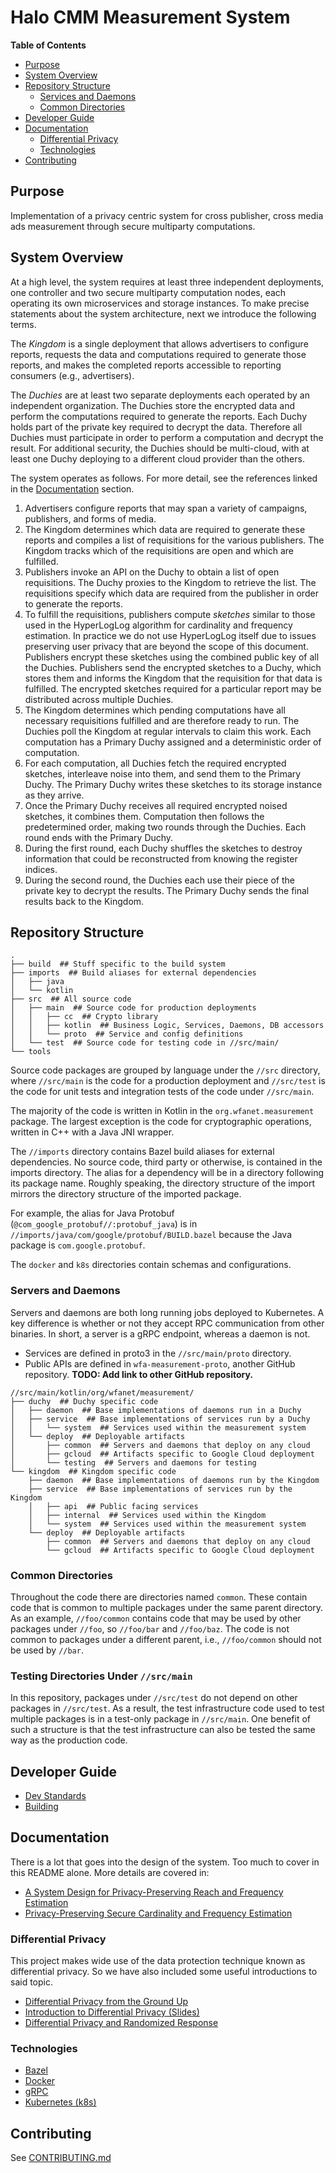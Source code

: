 # Halo CMM Measurement System

**Table of Contents**

*   [Purpose](#purpose)
*   [System Overview](#system-overview)
*   [Repository Structure](#repository-structure)
    *   [Services and Daemons](#servers-and-daemons)
    *   [Common Directories](#common-directories)
*   [Developer Guide](#developer-guide)
*   [Documentation](#documentation)
    *   [Differential Privacy](#differential-privacy)   
    *   [Technologies](#technologies)
*   [Contributing](#contributing)

## Purpose

Implementation of a privacy centric system for cross publisher, cross media ads
measurement through secure multiparty computations.

## System Overview

At a high level, the system requires at least three independent deployments, one
controller and two secure multiparty computation nodes, each operating its own
microservices and storage instances. To make precise statements about
the system architecture, next we introduce the following terms.

The *Kingdom* is a single deployment that allows advertisers to configure
reports, requests the data and computations required to generate those reports,
and makes the completed reports accessible to reporting consumers (e.g., advertisers).

The *Duchies* are at least two separate deployments each operated by an
independent organization. The Duchies store the encrypted data and perform the
computations required to generate the reports. Each Duchy holds part of the
private key required to decrypt the data. Therefore all Duchies must participate
in order to perform a computation and decrypt the result. For additional
security, the Duchies should be multi-cloud, with at least one Duchy deploying to
a different cloud provider than the others.

The system operates as follows. For more detail, see the references linked in the
[Documentation](#documentation) section.

1.  Advertisers configure reports that may span a variety of campaigns,
    publishers, and forms of media.
1.  The Kingdom determines which data are required to generate these reports and
    compiles a list of requisitions for the various publishers. The Kingdom
    tracks which of the requisitions are open and which are fulfilled.
1.  Publishers invoke an API on the Duchy to obtain a list of open requisitions.
    The Duchy proxies to the Kingdom to retrieve the list. The requisitions
    specify which data are required from the publisher in order to generate the
    reports.
1.  To fulfill the requisitions, publishers compute *sketches* similar to those
    used in the HyperLogLog algorithm for cardinality and frequency estimation.
    In practice we do not use HyperLogLog itself due to issues preserving user
    privacy that are beyond the scope of this document. Publishers encrypt
    these sketches using the combined public key of all the Duchies. Publishers
    send the encrypted sketches to a Duchy, which stores them and informs the
    Kingdom that the requisition for that data is fulfilled. The encrypted
    sketches required for a particular report may be distributed across multiple
    Duchies.
1.  The Kingdom determines which pending computations have all necessary
    requisitions fulfilled and are therefore ready to run. The Duchies poll the
    Kingdom at regular intervals to claim this work. Each computation has a
    Primary Duchy assigned and a deterministic order of computation.
1.  For each computation, all Duchies fetch the required encrypted sketches,
    interleave noise into them, and send them to the Primary Duchy. The Primary
    Duchy writes these sketches to its storage instance as they arrive.
1.  Once the Primary Duchy receives all required encrypted noised sketches, it
    combines them. Computation then follows the predetermined order, making two
    rounds through the Duchies. Each round ends with the Primary Duchy.
1.  During the first round, each Duchy shuffles the sketches to destroy
    information that could be reconstructed from knowing the register indices.
1.  During the second round, the Duchies each use their piece of the private key
    to decrypt the results. The Primary Duchy sends the final results back to
    the Kingdom.

## Repository Structure

```
.
├── build  ## Stuff specific to the build system
├── imports  ## Build aliases for external dependencies
│   ├── java
│   └── kotlin
├── src  ## All source code
│   ├── main  ## Source code for production deployments
│   │   ├── cc  ## Crypto library
│   │   ├── kotlin  ## Business Logic, Services, Daemons, DB accessors
│   │   └── proto  ## Service and config definitions
│   └── test  ## Source code for testing code in //src/main/
└── tools
```

Source code packages are grouped by language under the `//src` directory, where
`//src/main` is the code for a production deployment and `//src/test` is the code
for unit tests and integration tests of the code under `//src/main`.

The majority of the code is written in Kotlin in the `org.wfanet.measurement`
package. The largest exception is the code for cryptographic operations, written in 
C++ with a Java JNI wrapper.

The `//imports` directory contains Bazel build aliases for external
dependencies. No source code, third party or otherwise, is contained in the
imports directory. The alias for a dependency will be in a directory following its
package name. Roughly speaking, the directory structure of the import mirrors
the directory structure of the imported package.

For example, the alias for Java Protobuf
(`@com_google_protobuf//:protobuf_java`) is in
`//imports/java/com/google/protobuf/BUILD.bazel` because the Java package is
`com.google.protobuf`.

The `docker` and `k8s` directories contain schemas and configurations.

### Servers and Daemons

Servers and daemons are both long running jobs deployed to Kubernetes. A key
difference is whether or not they accept RPC communication from other binaries.
In short, a server is a gRPC endpoint, whereas a daemon is not.

*   Services are defined in proto3 in the `//src/main/proto` directory.
*   Public APIs are defined in `wfa-measurement-proto`, another GitHub
    repository. **TODO: Add link to other GitHub repository.**

```
//src/main/kotlin/org/wfanet/measurement/
├── duchy  ## Duchy specific code
│   ├── daemon  ## Base implementations of daemons run in a Duchy
│   ├── service  ## Base implementations of services run by a Duchy
│   │   └── system  ## Services used within the measurement system
│   └── deploy  ## Deployable artifacts
│       ├── common  ## Servers and daemons that deploy on any cloud
│       ├── gcloud  ## Artifacts specific to Google Cloud deployment
│       └── testing  ## Servers and daemons for testing
└── kingdom  ## Kingdom specific code
    ├── daemon  ## Base implementations of daemons run by the Kingdom
    ├── service  ## Base implementations of services run by the Kingdom
    │   ├── api  ## Public facing services
    │   ├── internal  ## Services used within the Kingdom
    │   └── system  ## Services used within the measurement system
    └── deploy  ## Deployable artifacts
        ├── common  ## Servers and daemons that deploy on any cloud
        └── gcloud  ## Artifacts specific to Google Cloud deployment
```

### Common Directories

Throughout the code there are directories named `common`. These contain code
that is common to multiple packages under the same parent directory. As an
example, `//foo/common` contains code that may be used by other packages under
`//foo`, so `//foo/bar` and `//foo/baz`. The code is not common to packages
under a different parent, i.e., `//foo/common` should not be used by `//bar`.

### Testing Directories Under `//src/main`

In this repository, packages under `//src/test` do not depend on other packages
in `//src/test`. As a result, the test infrastructure code used to test multiple
packages is in a test-only package in `//src/main`. One benefit of such a
structure is that the test infrastructure can also be tested the same way as
the production code.

## Developer Guide

   *  [Dev Standards](docs/dev-standards.md)
   *  [Building](docs/building.md)

## Documentation

There is a lot that goes into the design of the system. Too much to cover in
this README alone. More details are covered in:

*   [A System Design for Privacy-Preserving Reach and Frequency Estimation](https://research.google/pubs/pub49526/)
*   [Privacy-Preserving Secure Cardinality and Frequency Estimation](https://research.google/pubs/pub49177/)


### Differential Privacy

This project makes wide use of the data protection technique known as differential privacy. So we have also included some useful introductions to said topic.

*   [Differential Privacy from the Ground Up](docs/dp_intro/differential_privacy_from_the_ground_up.pdf)
*   [Introduction to Differential Privacy (Slides)](docs/dp_intro/intro_to_differential_privacy_slides.pdf)
*   [Differential Privacy and Randomized Response](docs/dp_intro/differential_privacy_and_randomized_response.pdf)

### Technologies

*   [Bazel](https://bazel.build/)
*   [Docker](https://www.docker.com/)
*   [gRPC](https://grpc.io/)
*   [Kubernetes (k8s)](https://kubernetes.io/)

## Contributing

See [CONTRIBUTING.md](CONTRIBUTING.md)
